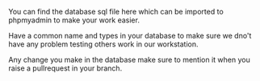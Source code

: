 You can find the database sql file here which can be imported to phpmyadmin to make your work easier.


Have a common name and types in your database to make sure we dno't have any problem testing others work in our workstation.


Any change you make in the database make sure to mention it when you raise a pullrequest in your branch.
